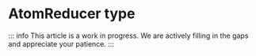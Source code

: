# AtomReducer type

::: info
This article is a work in progress. We are actively filling in the gaps and appreciate your patience.
:::

